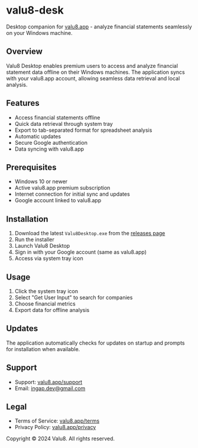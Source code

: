 # valu8-desk
Desktop companion for [valu8.app](https://valu8.app) - analyze financial statements seamlessly on your Windows machine.

## Overview
Valu8 Desktop enables premium users to access and analyze financial statement data offline on their Windows machines. The application syncs with your valu8.app account, allowing seamless data retrieval and local analysis.

## Features
- Access financial statements offline
- Quick data retrieval through system tray
- Export to tab-separated format for spreadsheet analysis 
- Automatic updates
- Secure Google authentication
- Data syncing with valu8.app

## Prerequisites
- Windows 10 or newer
- Active valu8.app premium subscription
- Internet connection for initial sync and updates
- Google account linked to valu8.app

## Installation
1. Download the latest `Valu8Desktop.exe` from the [releases page](https://github.com/valu8-app/desktop/releases)
2. Run the installer
3. Launch Valu8 Desktop
4. Sign in with your Google account (same as valu8.app)
5. Access via system tray icon

## Usage
1. Click the system tray icon
2. Select "Get User Input" to search for companies
3. Choose financial metrics
4. Export data for offline analysis

## Updates
The application automatically checks for updates on startup and prompts for installation when available.

## Support
- Support: [valu8.app/support](https://valu8.app/feedback) 
- Email: ingap.dev@gmail.com

## Legal
- Terms of Service: [valu8.app/terms](https://valu8.app/terms)
- Privacy Policy: [valu8.app/privacy](https://valu8.app/privacy)

Copyright © 2024 Valu8. All rights reserved.

